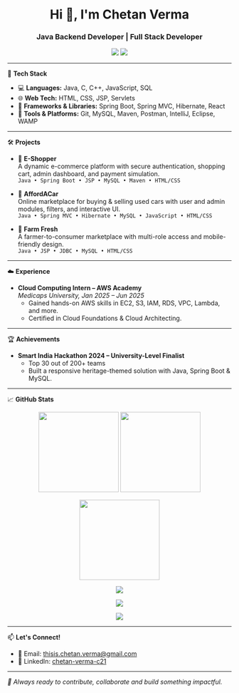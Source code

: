 <h1 align="center">Hi 👋, I'm Chetan Verma</h1>
<h3 align="center">Java Backend Developer | Full Stack Developer</h3>

<p align="center">
  <a href="mailto:thisis.chetan.verma@gmail.com"><img src="https://img.shields.io/badge/Email-D14836?style=for-the-badge&logo=gmail&logoColor=white"/></a>
  <a href="https://www.linkedin.com/in/chetan-verma-c21" target="_blank"><img src="https://img.shields.io/badge/LinkedIn-0077B5?style=for-the-badge&logo=linkedin&logoColor=white"/></a>
</p>

---

🔧 **Tech Stack**

- 💻 **Languages:** Java, C, C++, JavaScript, SQL  
- 🌐 **Web Tech:** HTML, CSS, JSP, Servlets  
- 🚀 **Frameworks & Libraries:** Spring Boot, Spring MVC, Hibernate, React  
- 🧰 **Tools & Platforms:** Git, MySQL, Maven, Postman, IntelliJ, Eclipse, WAMP  

---

🛠️ **Projects**

- 🔹 **E-Shopper**  
  A dynamic e-commerce platform with secure authentication, shopping cart, admin dashboard, and payment simulation.  
  `Java • Spring Boot • JSP • MySQL • Maven • HTML/CSS`

- 🔹 **AffordACar**  
  Online marketplace for buying & selling used cars with user and admin modules, filters, and interactive UI.  
  `Java • Spring MVC • Hibernate • MySQL • JavaScript • HTML/CSS`

- 🔹 **Farm Fresh**  
  A farmer-to-consumer marketplace with multi-role access and mobile-friendly design.  
  `Java • JSP • JDBC • MySQL • HTML/CSS`

---

☁️ **Experience**

- **Cloud Computing Intern – AWS Academy**  
  *Medicaps University, Jan 2025 – Jun 2025*  
  - Gained hands-on AWS skills in EC2, S3, IAM, RDS, VPC, Lambda, and more.
  - Certified in Cloud Foundations & Cloud Architecting.

---

🏆 **Achievements**

- **Smart India Hackathon 2024 – University-Level Finalist**  
  - Top 30 out of 200+ teams  
  - Built a responsive heritage-themed solution with Java, Spring Boot & MySQL.

---

📈 **GitHub Stats**

<p align="center">
  <img src="https://github-readme-stats.vercel.app/api?username=chetann-verma&show_icons=true&theme=midnight-purple" height="180em" />
  <img src="https://github-readme-stats.vercel.app/api/top-langs/?username=chetann-verma&layout=compact&theme=midnight-purple" height="180em" />
</p>

<p align="center">
  <img src="https://github-readme-streak-stats.herokuapp.com/?user=chetann-verma&theme=midnight-purple" height="180em" />
</p>

<p align="center">
  <img src="https://github-profile-trophy.vercel.app/?username=chetann-verma&theme=onedark&margin-w=15&margin-h=15" />
</p>

<p align="center">
  <img src="https://github-readme-activity-graph.vercel.app/graph?username=chetann-verma&theme=react-dark&hide_border=true" />
</p>

<p align="center">
  <img src="https://github-profile-summary-cards.vercel.app/api/cards/profile-details?username=chetann-verma&theme=github_dark" />
</p>


---

📫 **Let's Connect!**

- 💬 Email: [thisis.chetan.verma@gmail.com](mailto:thisis.chetan.verma@gmail.com)
- 🔗 LinkedIn: [chetan-verma-c21](https://www.linkedin.com/in/chetan-verma-c21)

---

_🚀 Always ready to contribute, collaborate and build something impactful._

